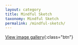 ```yaml
---
layout: category
title: Mindful Sketch
taxonomy: Mindful Sketch
permalink: /mindful-sketch/
---
```


[View image gallery](gallery){:class="btn"}
